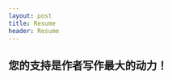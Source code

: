 ```yaml
---
layout: post
title: Resume
header: Resume
---
```


您的支持是作者写作最大的动力！
------------------------------



